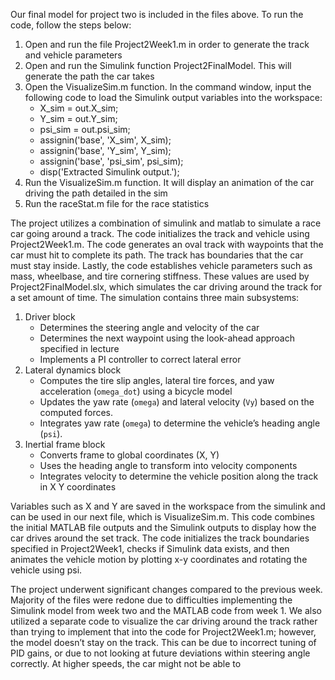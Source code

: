 Our final model for project two is included in the files above. To run the code, follow the steps below:

1. Open and run the file Project2Week1.m in order to generate the track and vehicle parameters  
2. Open and run the Simulink function Project2FinalModel. This will generate the path the car takes  
3. Open the VisualizeSim.m function. In the command window, input the following code to load the Simulink output variables into the workspace:   
   * X\_sim \= out.X\_sim;    
   * Y\_sim \= out.Y\_sim;    
   * psi\_sim \= out.psi\_sim;    
   * assignin('base', 'X\_sim', X\_sim);  
   * assignin('base', 'Y\_sim', Y\_sim);  
   * assignin('base', 'psi\_sim', psi\_sim);  
   * disp('Extracted Simulink output.');  
4. Run the VisualizeSim.m function. It will display an animation of the car driving the path detailed in the sim  
5. Run the raceStat.m file for the race statistics

The project utilizes a combination of simulink and matlab to simulate a race car going around a track. The code initializes the track and vehicle using Project2Week1.m. The code generates an oval track with waypoints that the car must hit to complete its path. The track has boundaries that the car must stay inside. Lastly, the code establishes vehicle parameters such as mass, wheelbase, and tire cornering stiffness. These values are used by Project2FinalModel.slx, which simulates the car driving around the track for a set amount of time. The simulation contains three main subsystems:

1. Driver block  
   * Determines the steering angle and velocity of the car  
   * Determines the next waypoint using the look-ahead approach specified in lecture  
   * Implements a PI controller to correct lateral error  
2. Lateral dynamics block  
   * Computes the tire slip angles, lateral tire forces, and yaw acceleration (`omega_dot`) using a bicycle model  
   * Updates the yaw rate (`omega`) and lateral velocity (`Vy`) based on the computed forces.  
   * Integrates yaw rate (`omega`) to determine the vehicle’s heading angle (`psi`).  
3. Inertial frame block  
   * Converts frame to global coordinates (X, Y)  
   * Uses the heading angle to transform into velocity components  
   * Integrates velocity to determine the vehicle position along the track in X Y coordinates

Variables such as X and Y are saved in the workspace from the simulink and can be used in our next file, which is VisualizeSim.m. This code combines the initial MATLAB file outputs and the Simulink outputs to display how the car drives around the set track. The code initializes the track boundaries specified in Project2Week1, checks if Simulink data exists, and then animates the vehicle motion by plotting x-y coordinates and rotating the vehicle using psi.

The project underwent significant changes compared to the previous week. Majority of the files were redone due to difficulties implementing the Simulink model from week two and the MATLAB code from week 1\. We also utilized a separate code to visualize the car driving around the track rather than trying to implement that into the code for Project2Week1.m; however, the model doesn’t stay on the track. This can be due to incorrect tuning of PID gains, or due to not looking at future deviations within steering angle correctly. At higher speeds, the car might not be able to 

